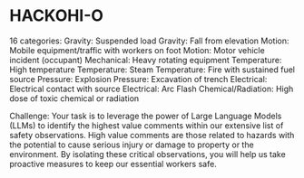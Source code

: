 # HACKOHI-O
16 categories:
Gravity: Suspended load
Gravity: Fall from elevation
Motion: Mobile equipment/traffic with workers on foot
Motion: Motor vehicle incident (occupant)
Mechanical: Heavy rotating equipment
Temperature: High temperature
Temperature: Steam
Temperature: Fire with sustained fuel source
Pressure: Explosion
Pressure: Excavation of trench
Electrical: Electrical contact with source
Electrical: Arc Flash
Chemical/Radiation: High dose of toxic chemical or radiation

Challenge:
Your task is to leverage the power of Large
Language Models (LLMs) to identify the highest value comments within our extensive list of safety
observations. High value comments are those related to hazards with the potential to cause serious
injury or damage to property or the environment. By isolating these critical observations, you will help us
take proactive measures to keep our essential workers safe.

